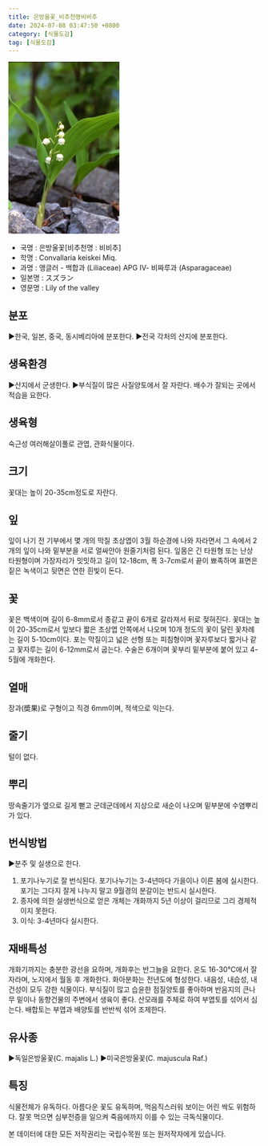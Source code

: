 ```yaml
---
title: 은방울꽃_비추천명비비추
date: 2024-07-08 03:47:50 +0800
category: [식물도감]
tag: [식물도감]
---
```




![은방울꽃[비추천명 : 비비추]](/assets/img/fileUpload/plants/basic/Liliaceae/Convallaria/643/1_th2.JPG)
- 국명 : 은방울꽃[비추천명 : 비비추]
- 학명 : Convallaria keiskei Miq.
- 과명 : 앵글러 - 백합과 (Liliaceae) APG Ⅳ- 비짜루과 (Asparagaceae)
- 일본명 : スズラン
- 영문명 : Lily of the valley


## 분포
▶한국, 일본, 중국, 동시베리아에 분포한다.
▶전국 각처의 산지에 분포한다.
## 생육환경
▶산지에서 군생한다. 
▶부식질이 많은 사질양토에서 잘 자란다. 배수가 잘되는 곳에서 적습을 요한다.
## 생육형
숙근성 여러해살이풀로 관엽, 관화식물이다.
## 크기
꽃대는 높이 20-35cm정도로 자란다.
## 잎
잎이 나기 전 기부에서 몇 개의 막질 초상엽이 3월 하순경에 나와 자라면서 그 속에서 2개의 잎이 나와 밑부분을 서로 얼싸안아 원줄기처럼 된다. 잎몸은 긴 타원형 또는 난상 타원형이며 가장자리가 밋밋하고 길이 12-18cm, 폭 3-7cm로서 끝이 뾰족하며 표면은 짙은 녹색이고 뒷면은 연한 흰빛이 돈다.
## 꽃
꽃은 백색이며 길이 6-8mm로서 종같고 끝이 6개로 갈라져서 뒤로 젖혀진다. 꽃대는 높이 20-35cm로서 잎보다 짧은 초상엽 안쪽에서 나오며 10개 정도의 꽃이 달린 꽃차례는 길이 5-10cm이다. 포는 막질이고 넓은 선형 또는 피침형이며 꽃자루보다 짧거나 같고 꽃자루는 길이 6-12mm로서 굽는다. 수술은 6개이며 꽃부리 밑부분에 붙어 있고 4-5월에 개화한다.
## 열매
장과(奬果)로 구형이고 직경 6mm이며, 적색으로 익는다.
## 줄기
털이 없다.
## 뿌리
땅속줄기가 옆으로 길게 뻗고 군데군데에서 지상으로 새순이 나오며 밑부분에 수염뿌리가 있다.
## 번식방법
▶분주 및 실생으로 한다.
1. 포기나누기로 잘 번식된다. 포기나누기는 3-4년마다 가을이나 이른 봄에 실시한다. 포기는 그다지 잘게 나누지 말고 9월경의 분갈이는 반드시 실시한다. 
2. 종자에 의한 실생번식으로 얻은 개체는 개화까지 5년 이상이 걸리므로 그리 경제적이지 못한다.
3. 이식: 3-4년마다 실시한다.
## 재배특성
개화기까지는 충분한 광선을 요하며, 개화후는 반그늘을 요한다. 온도 16-30℃에서 잘 자라며, 노지에서 월동 후 개화한다. 화아분화는 전년도에 형성한다. 내음성, 내습성, 내건성이 모두 강한 식물이다. 부식질이 많고 습윤한 점질양토를 좋아하며 반음지의 큰나무 밑이나 동향건물의 주변에서 생육이 좋다. 산모래를 주체로 하여 부엽토를 섞어서 심는다. 배합토는 부엽과 배양토를 반반씩 섞어 조제한다.
## 유사종
▶독일은방울꽃(C. majalis L.) 
▶미국은방울꽃(C. majuscula Raf.)
## 특징
식물전체가 유독하다. 아름다운 꽃도 유독하며, 먹음직스러워 보이는 어린 싹도 위험하다. 잘못 먹으면 심부전증을 일으켜 죽음에까지 이를 수 있는 극독식물이다.






본 데이터에 대한 모든 저작권리는 국립수목원 또는 원저작자에게 있습니다.
